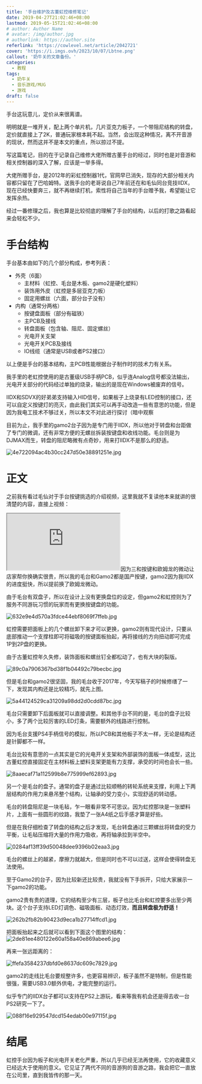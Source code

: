 ```yaml
---
title: '手台维护及古董虹控维修笔记'
date: 2019-04-27T21:02:46+08:00
lastmod: 2019-05-15T21:02:46+08:00
# author: Author Name
# avatar: /img/author.jpg
# authorlink: https://author.site
referlink: 'https://cowlevel.net/article/2042721'
cover: 'https://i.imgs.ovh/2023/10/07/Lbtne.png'
callout: '奶牛关的文章备份。'
categories:
  - 教程
tags:
  - 奶牛关
  - 音乐游戏/MUG
  - 游戏
draft: false
---
```


手台这玩意儿，定价从来很离谱。

<!--more-->

明明就是一堆开关，配上两个单片机，几片亚克力板子，一个带阻尼结构的转盘，定价就直接上了2K，普通玩家根本耗不起。当然，会出现这种情况，离不开音游的现状，然而这并不是本文的重点，所以掠过不提。

写这篇笔记，目的在于记录自己维修大佬所赠古董手台的经过，同时也是对音游和相关控制器的深入了解，应该是一举多得。

大佬所赠手台，是2012年的彩虹控制器1代，官网早已消失，现存的大部分相关内容都只留在了巴哈姆特。送我手台的老哥说自己7年前还在和毛仙同台竞技IIDX，现在已经快要奔三，就不再继续打机，索性将自己当年的手台赠予我，希望能让它发挥余热。

经过一番修理之后，我也算是比较彻底的理解了手台的结构，以后的打歌之路看起来会轻松不少。

# 手台结构

手台基本由如下的几个部分构成，参考列表：

*   外壳（6面）
    *   主材料（虹控、毛台是木板、gamo2是硬化塑料）
    *   装饰用外皮（虹控是多层亚克力板）
    *   固定用螺丝（六面，部分台子没有）
*   内构（通常分两格）
    *   按键盘面板（部分有磁铁）
    *   主PCB及接线
    *   转盘面板（包含轴、阻尼、固定螺丝）
    *   光电开关支架
    *   光电开关PCB及接线
    *   IO线缆（通常是USB或者PS2接口）

以上便是手台的基本结构，主PCB性能根据台子制作时的技术力有关系。

我手里的老虹控使用的是古董级USB手柄PCB，似乎连Analog信号都没法输出，光电开关部分的代码经过单独的烧录，输出的是现在Windows被废弃的信号。

IIDX和SDVX的好弟弟支持输入HID信号，如果板子上烧录有LED控制的接口，还可以自定义按键灯的亮灭，由此我们其实可以再手动改造一些有意思的功能，但是因为我电工技术不够过关，所以本文不对此进行探讨<span class="spoiler">（暗中观察</span>

目前为止，我手里的gamo2台子因为是专门用于IIDX，所以他对于转盘和台距做了专门的微调，还有非常方便的无螺丝拆装按键盘和收线功能。毛台则是为DJMAX而生，转盘的阻尼略微有点奇妙，用来打IIDX不是那么的舒适。

![4e722094ac4b30cc247d50e38891251e.jpg](https://tva1.sinaimg.cn/mw690/006R15FXgy1h54ab6a6koj33a826oe84.jpg)

# 正文

之前我有看过毛仙对于手台按键挑选的介绍视频，这里我就不复读他本来就讲的很清楚的内容，直接上视频：

<span class="fr-video fr-fvc fr-dvb fr-draggable"><iframe class="cl-iframe cl-iframe-bilibili" src="https://cowlevel.net/adapter/video-transfer?url=https%3A%2F%2Fwww.bilibili.com%2Fhtml%2Fplayer.html%3Faid%3D13591111%26page%3D1&amp;thumb=https://pic1.cdncl.net/user/user_upload_osl/e94d326338ef2ff5b3887c7fc559e183.jpeg"></iframe></span>因为三和按键和欧姆龙的微动让店家帮你换确实很贵，所以我的毛台和Gamo2都是国产按键，gamo2因为我IIDX的进度挺快，所以提前换了欧姆龙微动。

由于毛台有双盘子，所以在设计上没有更换盘位的设定，但gamo2和虹控则为了服务不同游玩习惯的玩家而有更换按键盘的功能。

![632e9e4d570a3fdce44ebf8069f7ffeb.jpg](https://tva1.sinaimg.cn/mw690/006R15FXgy1h54abxel64j32io1w01kz.jpg)

虹控需要把面板上的几个螺丝卸下来才可以更换，gamo2则有现代设计，只要从底部推动一个支撑柱即可将磁吸的按键面板抬起，再将接线的方向扭动即可完成1P到2P盘的更换。

由于古董虹控年久失修，装饰面板和螺丝钉全都松动了，也有大块的裂版。

![89c0a7906367bd38f1b04492c79becbc.jpg](https://tva1.sinaimg.cn/mw690/006R15FXgy1h54acckeawj32io1w01kz.jpg)

<span>但是毛台和gamo2很坚固，我的毛台收于2017年，今天写稿子的时候修缮了一下，发现其内构还是比较精巧，就先上图。</span>

![5a44124529ca31209a98dd2d0cdd87bc.jpg](https://tva1.sinaimg.cn/mw690/006R15FXgy1h54acqf7c1j32z01z7hdv.jpg)

毛台只需要卸下后面板就可以直接调整。和其他手台不同的是，毛台的盘子比较小，多了两个比较厉害的LED灯条，需要额外的线路进行控制。

因为毛台支援PS4手柄信号的模拟，所以PCB和其他板子不太一样，无论是结构还是针脚都不一样。

毛台比较有意思的一点其实是它的光电开关支架和外部装饰的面板一体成型，这比古董虹控直接固定在主材料板上塑料支架更能有力支撑，承受的时间也会长一些。

![8aaecaf71a112599b8e775999ef62893.jpg](https://tva1.sinaimg.cn/mw690/006R15FXgy1h54ad53yzmj33a81uiqv7.jpg)

另一个是毛台的盘子。通常的盘子是通过比较顺畅的转轮系统来支撑，利用上下两层结构的作用力来悬吊整个结构，让轴承的受力变小，实现舒适的转动感。

毛台的转盘阻尼是一块毛毡，乍一眼看非常不可思议。因为虹控那块是一张塑料片，上面有一些圆形的纹路，我垫了一张A4纸之后手感才算是好些。

但是在我仔细检查了转盘的结构之后才发现，毛台转盘通过三颗螺丝将转盘的受力平衡，让毛毡压缩将大量的作用力吸收，再将轴承拉到半空中。

![0284af13ff39d50048dee9396b02eaa3.jpg](https://pic1.cdncl.net/user/Shinonomeshizuka/common_pic/0284af13ff39d50048dee9396b02eaa3.jpg)

毛台的螺丝上的越紧，摩擦力就越大，但是同时也不可以过送，这样会使得转盘无法使用。

至于Gamo2的台子，因为比较新还比较贵，我就没有下手拆开，只给大家展示一下gamo2的功能。

gamo2贵有贵的道理，它的结构至少有三层，板子也比毛台和虹控要多出至少两块。这个台子支持LED灯调色、磁吸面板、动态灯效，**而且转盘极为舒适！**

![262b2fb82b90423d9eca1b27714ffcd1.jpg](https://tva1.sinaimg.cn/mw690/006R15FXgy1h54adknpb0j33a81ui4qr.jpg)

把面板抬起来之后就可以看到下面这个图里的结构：  
![2de81ee480122e60a158a40e869abee6.jpg](https://tva1.sinaimg.cn/large/006R15FXgy1h54adz3ubqj33a826ohdu.jpg)

再来一张远距离的：

![ffefa3584237dbfd0e8637dc609c7829.jpg](https://tva1.sinaimg.cn/large/006R15FXgy1h54ae83zsjj33a826oe82.jpg)

gamo2的走线比毛台要规整许多，也更容易辨识，板子虽然不是特制，但是性能很强，需要USB3.0额外供电，才能完整的运行。

似乎专门的IIDX台子都可以支持在PS2上游玩，看来等我有机会还是得去收一台PS2研究一下了。

![088f16e929547dcd154edab00e97115f.jpg](https://tva1.sinaimg.cn/large/006R15FXgy1h54aei1wo0j33a81uib29.jpg)

# 结尾

虹控手台因为板子和光电开关老化严重，所以几乎已经无法再使用，它的收藏意义已经远大于使用的意义。它见证了两代不同的音游狗的音游之路，我会把它一直放在公司里，直到我皆传的那一天。